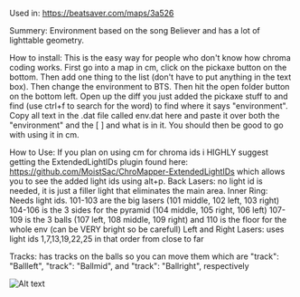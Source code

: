 Used in:
https://beatsaver.com/maps/3a526

Summery:
Environment based on the song Believer and has a lot of lighttable geometry.

How to install:
This is the easy way for people who don't know how chroma coding works. First go into a map in cm, click on the pickaxe button on the bottom. Then add one thing to the list (don't have to put anything in the text box). Then change the environment to BTS.
Then hit the open folder button on the bottom left. Open up the diff you just added the pickaxe stuff to and find (use ctrl+f to search for the word) to find where it says "environment". Copy all text in the .dat file called env.dat here and paste it over both the "environment" and the [ ] and what is in it. You should then be good to go with using it in cm. 

How to Use:
If you plan on using cm for chroma ids i HIGHLY suggest getting the ExtendedLightIDs plugin found here: https://github.com/MoistSac/ChroMapper-ExtendedLightIDs which allows you to see the added light ids using alt+p. 
Back Lasers: no light id is needed, it is just a filler light that eliminates the main area.
Inner Ring: Needs light ids. 101-103 are the big lasers (101 middle, 102 left, 103 right) 104-106 is the 3 sides for the pyramid (104 middle, 105 right, 106 left) 107-109 is the 3 balls (107 left, 108 middle, 109 right) and 110 is the floor for the whole env (can be VERY bright so be carefull)
Left and Right Lasers: uses light ids 1,7,13,19,22,25 in that order from close to far 

Tracks: has tracks on the balls so you can move them which are "track": "Ballleft", "track": "Ballmid", and "track": "Ballright", respectively 


![Alt text](PIC.png)
